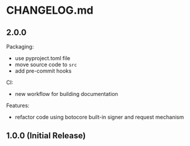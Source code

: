 # CHANGELOG.md

## 2.0.0

Packaging:

  - use pyproject.toml file
  - move source code to `src`
  - add pre-commit hooks

CI:

  - new workflow for building documentation

Features:

  - refactor code using botocore built-in signer and request mechanism

## 1.0.0 (Initial Release)
